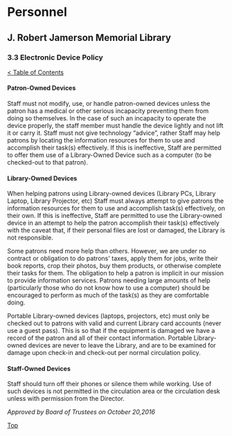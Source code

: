 [0]: ../README.md
[3.3]: electronic-device-policy.md

# Personnel
## J. Robert Jamerson Memorial Library
### 3.3 Electronic Device Policy
[< Table of Contents][0]

#### Patron-Owned Devices
Staff must not modify, use, or handle patron-owned devices unless the patron has a medical or other serious incapacity preventing them from doing so themselves. In the case of such an incapacity to operate the device properly, the staff member must handle the device lightly and not lift it or carry it.  Staff must not give technology “advice”, rather Staff may help patrons by locating the information resources for them to use and accomplish their task(s) effectively.  If this is ineffective, Staff are permitted to offer them use of a Library-Owned Device such as a computer (to be checked-out to that patron).

#### Library-Owned Devices
When helping patrons using Library-owned devices (Library PCs, Library Laptop, Library Projector, etc) Staff must always attempt to give patrons the information resources for them to use and accomplish task(s) effectively, on their own.  If this is ineffective, Staff are permitted to use the Library-owned device in an attempt to help the patron accomplish their task(s) effectively with the caveat that, if their personal files are lost or damaged, the Library is not responsible.

Some patrons need more help than others.  However, we are under no contract or obligation to do patrons' taxes, apply them for jobs, write their book reports, crop their photos, buy them products, or otherwise complete their tasks for them.  The obligation to help a patron is implicit in our mission to provide information services. Patrons needing large amounts of help (particularly those who do not know how to use a computer) should be encouraged to perform as much of the task(s) as they are comfortable doing.

Portable Library-owned devices (laptops, projectors, etc) must only be checked out to patrons with valid and current Library card accounts (never use a guest pass).  This is so that if the equipment is damaged we have a record of the patron and all of their contact information. Portable Library-owned devices are never to leave the Library, and are to be examined for damage upon check-in and check-out per normal circulation policy.

#### Staff-Owned Devices
Staff should turn off their phones or silence them while working.  Use of such devices is not permitted in the circulation area or the circulation desk unless with permission from the Director.

*Approved by Board of Trustees on October 20,2016*

[Top][3.3]